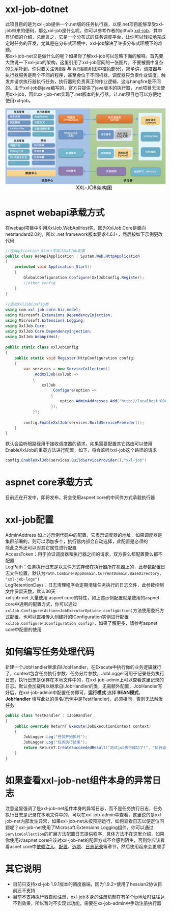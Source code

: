 # xxl-job-dotnet
此项目目的是为xxl-job提供一个.net版的任务执行器，以便.net项目能够享受xxl-job带来的便利，那么xxl-job是什么呢，你可以参考作者的github [xxl-job](https://github.com/xuxueli/xxl-job)，其中有详细的介绍，总而言之，它是一个分布式的任务调度平台，让你可以轻松地完成定时任务的开发，尤其是在分布式环境中，xxl-job解决了许多分布式环境下的难题。\
那xxl-job-net又是做什么的呢？如果你了解xxl-job可以忽略下面的解释。首先要大致说一下xxl-job的架构，这里引用了xxl-job官网的一张图片，不要被图中复杂的关系吓到，你只要关注`调度器` 与 `执行器服务`(图中橙色部分)，简单讲，调度器与执行器服务是两个不同的程序，甚至会位于不同机器，调度器只负责作业调度，触发并请求执行器执行任务，执行器则负责真正的作业逻辑，这与hangfire是不同的。由于xxl-job是java编写的，官方只提供了java版本的执行器，.net项目无法使用xxl-job，因此xxl-job-net实现了.net版本的执行器，让.net项目也可以方便地使用xxl-job。

![blockchain](https://raw.githubusercontent.com/xuxueli/xxl-job/master/doc/images/img_Qohm.png)

# aspnet webapi承载方式
在webapi项目中引用XxlJob.WebApiHost包，因为XxlJob.Core是面向netstandard2.0的，所以 .net framework版本要求4.6.1+，然后按如下示例更改代码

```C#
//在Application_Start中加入XxlJob配置
public class WebApiApplication : System.Web.HttpApplication
{
    protected void Application_Start()
    {
        GlobalConfiguration.Configure(XxlJobConfig.Register);
        //other config
    }
}

//添加XxlJobConfig类
using com.xxl.job.core.biz.model;
using Microsoft.Extensions.DependencyInjection;
using Microsoft.Extensions.Logging;
using XxlJob.Core;
using XxlJob.Core.DependencyInjection;
using XxlJob.WebApiHost;

public static class XxlJobConfig
{
    public static void Register(HttpConfiguration config)
    {
        var services = new ServiceCollection()
            .AddXxlJob(xxlJob =>
            {
                xxlJob
                    .Configure(option =>
                    {
                        option.AdminAddresses.Add("http://localhost:8080/xxl-job-admin");
                    });
            });

        config.EnableXxlJob(services.BuildServiceProvider());
    }
}
```
默认会监听根路径用于接收调度器的请求，如果需要配置其它路由可以使用EnableXxlJob的重载方法进行配置，如下，将会监听/xxl-job这个路径的请求
```c#
config.EnableXxlJob(services.BuildServiceProvider(),"xxl-job")
```


# aspnet core承载方式
目前还在开发中，即将发布，将会使用aspnet core的中间件方式承载执行器

# xxl-job配置
AdminAddress 如上述示例代码中的配置，它表示调度器的地址，如果调度器是集群部署的，则可以添加多个，执行器内部会自动选择，此配置是必须的\
除此之外还可以对其它属性进行配置\
AccessToken：用于验证调度器和执行器之间的请求，双方要么都配置要么都不配置\
LogPath：任务执行日志是以文件方式存储在执行器所在机器上的，此参数配置日志文件位置，默认为`Path.Combine(AppDomain.CurrentDomain.BaseDirectory, "xxl-job-logs")`\
LogRetentionDays：日志清理程序会定期清除任务执行的日志文件，此参数控制文件保留天数，默认30天\
xxl-job-net 大量使用 aspnet core的特性，如上述示例配置就是使用的aspnet core中通用的配置方式，你可以通过`xxlJob.Configure(Action<JobExecutorOption> configAction)`方法使用委托方式配置，也可以直接传入创建好的IConfiguration实例进行配置`xxlJob.Configure(IConfiguration config)`，如果了解更多，请参考aspnet core中配置的使用

# 如何编写任务处理代码
新建一个JobHandler继承自IJobHandler，在Execute中执行你的业务逻辑就行了，context包含任务执行参数、任务分片参数，JobLogger可用于记录任务执行日志，执行日志是保存在本地文件中的，在xxl-job-admin上可以查看这里记录的日志。默认会加载所以继承自IJobHandler的类，无需额外配置，JobHandler写好后，在xxl-job-admin中配置任务即可，**运行模式** 选择 **BEAN模式**，**JobHandler** 填写此处的类名(示例中是TestHandler)，必须相同，否则无法触发任务
```c#
public class TestHandler : IJobHandler
{
    public override ReturnT Execute(JobExecutionContext context)
    {
        JobLogger.Log("任务开始执行");
        JobLogger.Log("任务执行结束");
        return ReturnT.CreateSucceededResult("测试job执行成功了!", "执行返回的内容");
    }
}
```

# 如果查看xxl-job-net组件本身的异常日志
注意这里强调了是xxl-job-net组件本身的异常日志，而不是任务执行日志，任务执行日志是记录在本地文件中的，可以在xxl-job-admin中查看，这里说的是xxl-job-net内部发生异常，如果xxl-job-net未按预期运行，如何查看日志以便定位问题呢？xxl-job-net使用了Microsoft.Extensions.Logging组件，你可以通过`ServiceCollection`的扩展方法配置日志提供程序，具体方法不在这里介绍，如果你使用过aspnet core应该对xxl-job-net的配置方式不会感到陌生，否则你应该看看asnet core中[依赖注入](https://docs.microsoft.com/zh-cn/aspnet/core/fundamentals/dependency-injection)、[配置](https://docs.microsoft.com/zh-cn/aspnet/core/fundamentals/configuration)、[选项](https://docs.microsoft.com/zh-cn/aspnet/core/fundamentals/configuration/options)、[日志记录](https://docs.microsoft.com/zh-cn/aspnet/core/fundamentals/logging)等章节，然后使用起来会更顺手

# 其它说明
* 目前只支持xxl-job 1.9.1版本的调度器端，因为1.9.2+使用了hessian2协议目前还不支持
* 目前不支持执行器自动注册，xxl-job本身的注册机制在有多个ip地址时往往达不到效果，所以暂时不实现此功能，需要在xx-job-admin中手动注册执行器